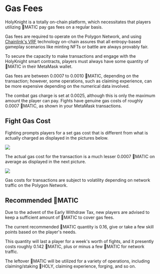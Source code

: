 # Gas Fees

HolyKnight is a totally on-chain platform, which necessitates that players utilizing MATIC pay gas fees on a regular basis.

Gas fees are required to operate on the Polygon Network, and using [Chainlink's VRF](https://docs.chain.link/docs/chainlink-vrf/) technology on-chain assures that all entropy-based gameplay scenarios like minting NFTs or battle are always provably fair.

To secure the capacity to make transactions and engage with the HolyKnight smart contracts, players must always have some quantity of MATIC in their MetaMask wallet.

Gas fees are between 0.0007 to 0.0010 MATIC, depending on the transaction; however, some operations, such as claiming experience, can be more expensive depending on the numerical data involved.

The combat gas charge is set at 0.0025, although this is only the maximum amount the player can pay. Fights have genuine gas costs of roughly 0.0007 MATIC, as shown in your MetaMask transactions.

## Fight Gas Cost

Fighting prompts players for a set gas cost that is different from what is actually charged as displayed in the pictures below.

![](../assets/sample-fight-gas-fee.png)

The actual gas cost for the transaction is a much lesser 0.0007 MATIC on average as displayed in the next picture.

![](../assets/actual-fight-gas-fee.png)

Gas costs for transactions are subject to volatility depending on network traffic on the Polygon Network.

## Recommended MATIC

Due to the advent of the Early Withdraw Tax, new players are advised to keep a sufficient amount of MATIC to cover gas fees.

The current recommended MATIC quantity is 0.16, give or take a few skill points based on the player's needs.

This quantity will last a player for a week's worth of fights, and it presently costs roughly 0.142 MATIC, plus or minus a few MATIC for network traffic.

The leftover MATIC will be utilized for a variety of operations, including claiming/staking HOLY, claiming experience, forging, and so on.
